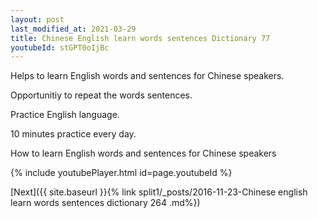 ```yaml
---
layout: post
last_modified_at: 2021-03-29
title: Chinese English learn words sentences Dictionary 77 
youtubeId: stGPT0oIjBc
---
```

 
 
Helps to learn English words and sentences for Chinese speakers.

Opportunitiy to repeat the words sentences. 

Practice English language. 
 
10 minutes practice every day. 
 
How to learn English words and sentences for Chinese speakers 
 
{% include youtubePlayer.html id=page.youtubeId %}
 
 
[Next]({{ site.baseurl }}{% link  split1/_posts/2016-11-23-Chinese english learn words sentences dictionary 264 .md%})
 
